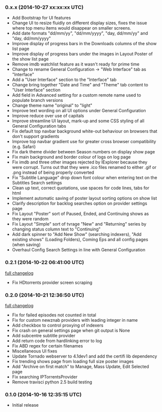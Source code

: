 ### 0.x.x (2014-10-27 xx:xx:xx UTC)

* Add Bootstrap for UI features
* Change UI to resize fluidly on different display sizes, fixes the issue where top menu items would disappear on smaller screens.
* Add date formats "dd/mm/yy", "dd/mm/yyyy", "day, dd/mm/yy" and "day, dd/mm/yyyy"
* Improve display of progress bars in the Downloads columns of the show list page
* Improve display of progress bars under the images in Layout Poster of the show list page
* Remove imdb watchlist feature as it wasn't ready for prime time
* Change to rename General Configuration -> "Web Interface" tab as "Interface"
* Add a "User Interface" section to the "Interface" tab
* Change bring together "Date and Time" and "Theme" tab content to "User Interface" section
* Add field in Advanced setting for a custom remote name used to populate branch versions
* Change theme name "original" to "light"
* Improve text wording on all UI options under General Configuration
* Improve reduce over use of capitals
* Improve streamline UI layout, mark-up and some CSS styling of all General Configuration tabs
* Fix default top navbar background white-out behaviour on browsers that don't support gradients
* Improve top navbar gradient use for greater cross browser compatibility (e.g. Safari)
* Fix dark theme divider between Season numbers on display show page
* Fix main background and border colour of logs on log page
* Fix imdb and three other images rejected by IExplorer because they were corrupt. Turns out that they were .ico files renamed to either .gif or .png instead of being properly converted
* Fix "Subtitle Language" drop down font colour when entering text on the Subtitles Search settings
* Clean up text, correct quotations, use spaces for code lines, tabs for html
* Implement automatic saving of poster layout sorting options on show list
* Clarify description for backlog searches option on provider settings page
* Fix Layout "Poster" sort of Paused, Ended, and Continuing shows as they were random
* Fix Layout "Simple" sort of tvrage "New" and "Returning" series by changing status column text to "Continuing"
* Add dark spinner to "Add New Show" (searching indexers), "Add existing shows" (Loading Folders), Coming Eps and all config pages (when saving)
* Overhaul Config Search Settings in line with General Configuration

### 0.2.1 (2014-10-22 06:41:00 UTC)

[full changelog](https://github.com/SickragePVR/SickRage/compare/release_0.2.0...release_0.2.1)

* Fix HDtorrents provider screen scraping


### 0.2.0 (2014-10-21 12:36:50 UTC)

[full changelog](https://github.com/SickragePVR/SickRage/compare/release_0.1.0...release_0.2.0)

* Fix for failed episodes not counted in total
* Fix for custom newznab providers with leading integer in name
* Add checkbox to control proxying of indexers
* Fix crash on general settings page when git output is None
* Add subcentre subtitle provider
* Add return code from hardlinking error to log
* Fix ABD regex for certain filenames
* Miscellaneous UI fixes
* Update Tornado webserver to 4.1dev1 and add the certifi lib dependency
* Fix trending shows page from loading full size poster images
* Add "Archive on first match" to Manage, Mass Update, Edit Selected page
* Fix searching IPTorrentsProvider
* Remove travisci python 2.5 build testing


### 0.1.0 (2014-10-16 12:35:15 UTC)

* Initial release